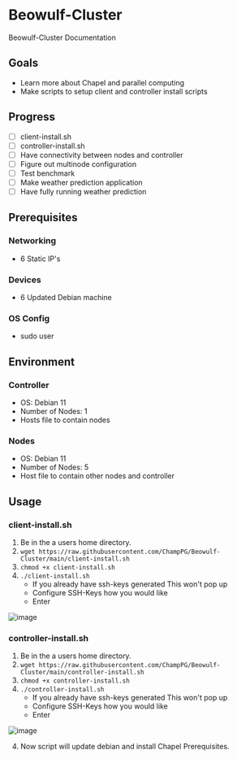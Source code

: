 # Beowulf-Cluster
Beowulf-Cluster Documentation

## Goals
* Learn more about Chapel and parallel computing 
* Make scripts to setup client and controller install scripts

## Progress
- [ ] client-install.sh
- [ ] controller-install.sh
- [ ] Have connectivity between nodes and controller
- [ ] Figure out multinode configuration
- [ ] Test benchmark
- [ ] Make weather prediction application
- [ ] Have fully running weather prediction

## Prerequisites

### Networking
* 6 Static IP's

### Devices
* 6 Updated Debian machine

### OS Config
* sudo user

## Environment

### Controller

* OS: Debian 11
* Number of Nodes: 1
* Hosts file to contain nodes

### Nodes

* OS: Debian 11
* Number of Nodes: 5
* Host file to contain other nodes and controller

## Usage

### client-install.sh

1. Be in the a users home directory.
2. `wget https://raw.githubusercontent.com/ChampPG/Beowulf-Cluster/main/client-install.sh`
3. `chmod +x client-install.sh`
4. `./client-install.sh`
    * If you already have ssh-keys generated This won't pop up
    * Configure SSH-Keys how you would like
    * Enter

![image](https://user-images.githubusercontent.com/71086240/216885081-5d06b142-e1be-4c0c-9ff0-d5ee041f5b13.png)

### controller-install.sh

1. Be in the a users home directory.
2. `wget https://raw.githubusercontent.com/ChampPG/Beowulf-Cluster/main/controller-install.sh`
3. `chmod +x controller-install.sh`
4. `./controller-install.sh`
    * If you already have ssh-keys generated This won't pop up
    * Configure SSH-Keys how you would like
    * Enter

![image](https://user-images.githubusercontent.com/71086240/216885081-5d06b142-e1be-4c0c-9ff0-d5ee041f5b13.png)

4. Now script will update debian and install Chapel Prerequisites.
